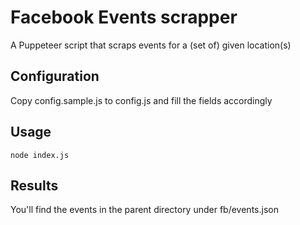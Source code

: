 # Facebook Events scrapper

A Puppeteer script that scraps events for a (set of) given location(s)

## Configuration

Copy config.sample.js to config.js and fill the fields accordingly

## Usage

```shell
node index.js
```

## Results

You'll find the events in the parent directory under fb/events.json
